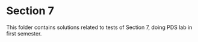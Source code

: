 # Section 7

This folder contains solutions related to tests of Section 7, doing PDS lab in first semester.
